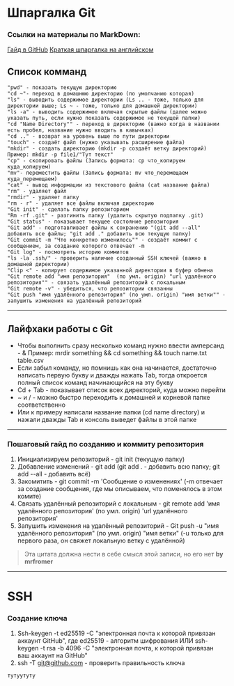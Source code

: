 # Шпаргалка Git

### Ссылки на материалы по MarkDown:
[Гайд в GitHub](https://gist.github.com/fomvasss/8dd8cd7f88c67a4e3727f9d39224a84c#emphasis)
[Краткая шпаргалка на английском](https://www.markdownguide.org/cheat-sheet/)
## Список комманд
```
"pwd" - показать текущую директорию
"cd ~"- переход в домашнюю директорию (по умолчанию которая)
"ls" - выводить содержимое директории (Ls .. - тоже, только для директории выше; Ls ~ - тоже, только для домашней директории)
"ls -a" - выводить содержимое включая скрытые файлы (далее можно указать путь, если нужно показать содержимое не текущей папки)
"cd "Name Directory"" - переход в директорию (важно когда в названии есть пробел, название нужно вводить в кавычках)
"cd .." - возврат на уровень выше по пути директории
"touch" - создаёт файл (нужно указывать расширение файла)
"mkdir" - создать директорию (mkdir -p создаёт ветку директорий) Пример: mkdir -p file1/"Тут текст"
"cp" - скопировать файлы (Запись формата: cp что_копируем куда_копируем)
"mv"- переместить файлы (Запись формата: mv что_перемещаем куда_перемещаем)
"cat" - вывод информации из текстового файла (cat название файла)
"rm" - удаляет файл
"rmdir" - удаляет папку
"rm - r" - удаляет все файлы включая директорию
"Git init" - сделать папку репозиторием
"Rm -rf .git" - разгинить папку (удалить скрытую подпапку .git)
"Git status" - показывает текущее состояние репозитория
"Git add" - подготавливает файлы к сохранению "(git add --all" добавить все файлы; "git add ." добавить всю текущую папку)
"Git commit -m "Что конкретно изменилось"" - создаёт коммит с сообщением, за создание которого отвечает -m
"Git log" - посмотреть историю коммитов
"ls -la .ssh/" - проверить наличие созданный SSH ключей (важно в домашней директории)
"Clip <" - копирует содержимое указанной директории в буфер обмена
"Git remote add "имя репозитория"  (по умл. origin) "url удалённого репозитория"" - связать удалённый репозиторий с локальным
"Git remote -v" - убедиться, что репозитории связанны
"Git push "имя удалённого репозитория" (по умл. origin) "имя ветки"" - запушить изменения на удалённый репозиторий
```

----


## Лайфхаки работы с Git

* Чтобы выполнить сразу несколько команд нужно ввести амперсанд - & Пример: mrdir something && cd something && touch name.txt table.csv
* Если забыл команду, но помнишь как она начинается, достаточно написать первую букву и дважды нажать Tab, тогда откроется полный список команд начинающийся на эту букву
* Cd + Tab - показывает список всех директорий, куда можно перейти
* ~ и / - можно быстро переходить к домашней и корневой папке соответственно
* Или к примеру написали название папки (cd name directory) и нажали дважды Tab и консоль выведет файлы в этой папке


----


### Пошаговый гайд по созданию и коммиту репозитория
1. Инициализируем репозиторий - git init (текущую папку)
2. Добавление изменений - git add (git add . - добавить всю папку; git add --all - добавить всё)
3. Закомитить - git commit -m 'Сообщение о изменениях' (-m отвечает за создание сообщения, где мы описываем, что поменялось в этом комите)
4. Связать удалённый репозиторий с локальным - git remote add 'имя удалённого репозитория' (по умл. origin) 'url удалённого репозитория'
5. Запушить изменения на удалённый репозиторий - Git push -u "имя удалённого репозитория" (по умл. origin) "имя ветки" (-u только для первого раза, он свяжет локальную ветку с удалённой)

>Эта цитата должна нести в себе смысл этой записи, но его нет **by mrfromer**

----

# SSH
### Создание ключа
1. Ssh-keygen -t ed25519 -C "электронная почта к которой привязан аккаунт GitHub", где ed25519 - алгоритм шифрования  ИЛИ  ssh-keygen -t rsa -b 4096 -C "электронная почта, к которой привязан ваш аккаунт на GitHub"
2. ssh -T git@github.com - проверить правильность ключа

```mermaid
тутуутуту
```





